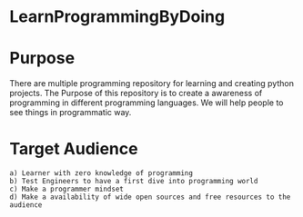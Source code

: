 # LearnProgrammingByDoing
# Purpose
There are multiple programming repository for learning and creating python projects. The Purpose of this repository is to create a awareness of programming in different programming languages. We will help people to see things in programmatic way.

# Target Audience
    a) Learner with zero knowledge of programming
    b) Test Engineers to have a first dive into programming world
    c) Make a programmer mindset
    d) Make a availability of wide open sources and free resources to the audience
